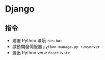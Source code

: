 # Django

## 指令

- 建置 Python 環境 `run.bat`
- 啟動開發伺服器 `python manage.py runserver`
- 退出 Python venv `deactivate`
